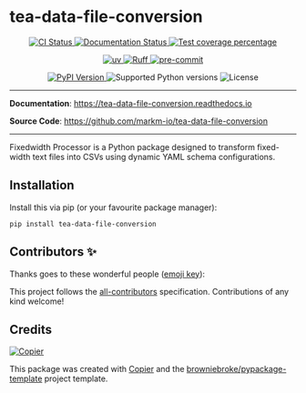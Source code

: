 # tea-data-file-conversion

<p align="center">
  <a href="https://github.com/markm-io/tea-data-file-conversion/actions/workflows/ci.yml?query=branch%3Amain">
    <img src="https://img.shields.io/github/actions/workflow/status/markm-io/tea-data-file-conversion/ci.yml?branch=main&label=CI&logo=github&style=flat-square" alt="CI Status" >
  </a>
  <a href="https://tea-data-file-conversion.readthedocs.io">
    <img src="https://img.shields.io/readthedocs/tea-data-file-conversion.svg?logo=read-the-docs&logoColor=fff&style=flat-square" alt="Documentation Status">
  </a>
  <a href="https://codecov.io/gh/markm-io/tea-data-file-conversion">
    <img src="https://img.shields.io/codecov/c/github/markm-io/tea-data-file-conversion.svg?logo=codecov&logoColor=fff&style=flat-square" alt="Test coverage percentage">
  </a>
</p>
<p align="center">
  <a href="https://github.com/astral-sh/uv">
    <img src="https://img.shields.io/endpoint?url=https://raw.githubusercontent.com/astral-sh/uv/main/assets/badge/v0.json" alt="uv">
  </a>
  <a href="https://github.com/astral-sh/ruff">
    <img src="https://img.shields.io/endpoint?url=https://raw.githubusercontent.com/astral-sh/ruff/main/assets/badge/v2.json" alt="Ruff">
  </a>
  <a href="https://github.com/pre-commit/pre-commit">
    <img src="https://img.shields.io/badge/pre--commit-enabled-brightgreen?logo=pre-commit&logoColor=white&style=flat-square" alt="pre-commit">
  </a>
</p>
<p align="center">
  <a href="https://pypi.org/project/tea-data-file-conversion/">
    <img src="https://img.shields.io/pypi/v/tea-data-file-conversion.svg?logo=python&logoColor=fff&style=flat-square" alt="PyPI Version">
  </a>
  <img src="https://img.shields.io/pypi/pyversions/tea-data-file-conversion.svg?style=flat-square&logo=python&amp;logoColor=fff" alt="Supported Python versions">
  <img src="https://img.shields.io/pypi/l/tea-data-file-conversion.svg?style=flat-square" alt="License">
</p>

---

**Documentation**: <a href="https://tea-data-file-conversion.readthedocs.io" target="_blank">https://tea-data-file-conversion.readthedocs.io </a>

**Source Code**: <a href="https://github.com/markm-io/tea-data-file-conversion" target="_blank">https://github.com/markm-io/tea-data-file-conversion </a>

---

Fixedwidth Processor is a Python package designed to transform fixed-width text files into CSVs using dynamic YAML schema configurations.

## Installation

Install this via pip (or your favourite package manager):

`pip install tea-data-file-conversion`

## Contributors ✨

Thanks goes to these wonderful people ([emoji key](https://allcontributors.org/docs/en/emoji-key)):

<!-- prettier-ignore-start -->
<!-- ALL-CONTRIBUTORS-LIST:START - Do not remove or modify this section -->
<!-- markdownlint-disable -->
<!-- markdownlint-enable -->
<!-- ALL-CONTRIBUTORS-LIST:END -->
<!-- prettier-ignore-end -->

This project follows the [all-contributors](https://github.com/all-contributors/all-contributors) specification. Contributions of any kind welcome!

## Credits

[![Copier](https://img.shields.io/endpoint?url=https://raw.githubusercontent.com/copier-org/copier/master/img/badge/badge-grayscale-inverted-border-orange.json)](https://github.com/copier-org/copier)

This package was created with
[Copier](https://copier.readthedocs.io/) and the
[browniebroke/pypackage-template](https://github.com/browniebroke/pypackage-template)
project template.
